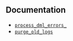 ## Documentation

- [`process_dml_errors_`](../../../wiki/jobs-process_dml_errors_)
- [`purge_old_logs`](../../../wiki/jobs-purge_old_logs)

